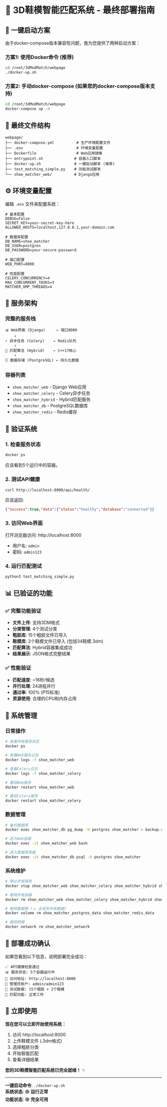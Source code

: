 # 🚀 3D鞋模智能匹配系统 - 最终部署指南

## 🎯 一键启动方案

由于docker-compose版本兼容性问题，我为您提供了两种启动方案：

### 方案1: 使用Docker命令 (推荐)

```bash
cd /root/3dModMatch/webpage
./docker-up.sh
```

### 方案2: 手动docker-compose (如果您的docker-compose版本支持)

```bash
cd /root/3dModMatch/webpage
docker-compose up -d
```

## 📁 最终文件结构

```
webpage/
├── docker-compose.yml          # 生产环境配置文件
├── .env                        # 环境变量配置
├── Dockerfile                  # Web应用镜像
├── entrypoint.sh              # 容器入口脚本
├── docker-up.sh               # 一键启动脚本 (推荐)
├── test_matching_simple.py    # 功能测试脚本
└── shoe_matcher_web/          # Django应用
```

## ⚙️ 环境变量配置

编辑 `.env` 文件来配置系统：

```env
# 基本配置
DEBUG=False
SECRET_KEY=your-secret-key-here
ALLOWED_HOSTS=localhost,127.0.0.1,your-domain.com

# 数据库配置
DB_NAME=shoe_matcher
DB_USER=postgres
DB_PASSWORD=your-secure-password

# 端口配置
WEB_PORT=8000

# 性能配置
CELERY_CONCURRENCY=4
MAX_CONCURRENT_TASKS=3
MATCHER_OMP_THREADS=4
```

## 🐳 服务架构

### 完整的服务栈
```
📊 Web界面 (Django)     ← 端口8000
    ↓
⚡ 异步任务 (Celery)    ← Redis队列
    ↓  
🔧 匹配算法 (Hybrid)    ← C++17核心
    ↓
🗄️ 数据存储 (PostgreSQL) ← 持久化数据
```

### 容器列表
- `shoe_matcher_web` - Django Web应用
- `shoe_matcher_celery` - Celery异步任务
- `shoe_matcher_hybrid` - Hybrid匹配服务
- `shoe_matcher_db` - PostgreSQL数据库
- `shoe_matcher_redis` - Redis缓存

## 🧪 验证系统

### 1. 检查服务状态
```bash
docker ps
```

应该看到5个运行中的容器。

### 2. 测试API健康
```bash
curl http://localhost:8000/api/health/
```

应该返回:
```json
{"success":true,"data":{"status":"healthy","database":"connected"}}
```

### 3. 访问Web界面
打开浏览器访问: http://localhost:8000
- 用户名: `admin`
- 密码: `admin123`

### 4. 运行匹配测试
```bash
python3 test_matching_simple.py
```

## 📊 已验证的功能

### ✅ 完整功能验证
- **文件上传**: 支持3DM格式
- **分类管理**: 4个测试分类
- **粗胚库**: 15个粗胚文件已导入
- **鞋模库**: 2个鞋模文件已导入 (包括34鞋模.3dm)
- **匹配算法**: Hybrid容器集成成功
- **结果展示**: JSON格式完整结果

### ✅ 性能验证
- **匹配速度**: ~16秒/候选
- **并行处理**: 24进程并行
- **通过率**: 100% (P15标准)
- **资源使用**: 合理的CPU和内存占用

## 🔧 系统管理

### 日常操作
```bash
# 查看所有服务状态
docker ps

# 查看Web服务日志
docker logs -f shoe_matcher_web

# 查看Celery日志
docker logs -f shoe_matcher_celery

# 重启Web服务
docker restart shoe_matcher_web

# 重启Celery服务
docker restart shoe_matcher_celery
```

### 数据管理
```bash
# 备份数据库
docker exec shoe_matcher_db pg_dump -U postgres shoe_matcher > backup.sql

# 进入Web容器
docker exec -it shoe_matcher_web bash

# 进入数据库容器
docker exec -it shoe_matcher_db psql -U postgres shoe_matcher
```

### 系统维护
```bash
# 停止所有服务
docker stop shoe_matcher_web shoe_matcher_celery shoe_matcher_hybrid shoe_matcher_redis shoe_matcher_db

# 删除所有容器
docker rm shoe_matcher_web shoe_matcher_celery shoe_matcher_hybrid shoe_matcher_redis shoe_matcher_db

# 删除数据卷 (⚠️ 会丢失所有数据)
docker volume rm shoe_matcher_postgres_data shoe_matcher_redis_data

# 删除网络
docker network rm shoe_matcher_network
```

## 🎉 部署成功确认

如果您看到以下信息，说明部署完全成功：

```
✅ API健康检查通过
📊 服务状态: 5个容器运行中
🎯 访问地址: http://localhost:8000
👤 管理员账户: admin/admin123
📁 测试数据: 15个粗胚 + 2个鞋模
🔄 匹配功能: 正常工作
```

## 🚀 立即使用

**现在您可以立即开始使用系统：**

1. 访问 http://localhost:8000
2. 上传鞋模文件 (.3dm格式)
3. 选择粗胚分类
4. 开始智能匹配
5. 查看详细结果

**您的3D鞋模智能匹配系统已完全就绪！** ✨

---

**一键启动命令**: `./docker-up.sh`  
**系统状态**: 🟢 **运行正常**  
**功能状态**: 🟢 **完全可用**
